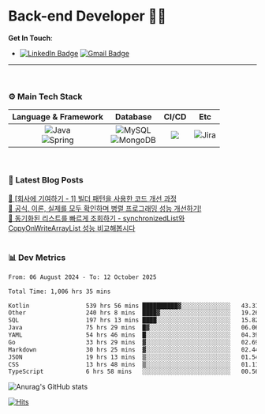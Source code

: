 # Back-end Developer 👋👋


**Get In Touch**: 
- [![LinkedIn Badge](http://img.shields.io/badge/-LinkedIn-0072b1?style=flat&logo=linkedin&link=https://www.linkedin.com/in/youhee-lee-5b358b20b/)](https://www.linkedin.com/in/youhee-lee-5b358b20b/) [![Gmail Badge](https://img.shields.io/badge/Gmail-d14836?style=flat&logo=Gmail&logoColor=white&link=mailto:bnm1128@gmail.com)](mailto:bnm1128@gmail.com)
---

<br>

### ⚙️ Main Tech Stack
|                                                                          Language & Framework                                                                           |                                                                                                            Database                                                                                                             |                                               CI/CD                                               |    Etc    |
|:-----------------------------------------------------------------------------------------------------------------------------------------------------------------------:|:-------------------------------------------------------------------------------------------------------------------------------------------------------------------------------------------------------------------------------:|:-------------------------------------------------------------------------------------------------:|:---------:|
| ![Java](http://img.shields.io/badge/-Java-007396?style=for-the-badge&logo=Java)<br/>![Spring](http://img.shields.io/badge/-Spring-47A248?style=for-the-badge&logo=Spring&logoColor=white) | ![MySQL](https://shields.io/badge/MySQL-lightgrey?logo=mysql&style=for-the-badge&logoColor=white&labelColor=blue) <br/>![MongoDB](http://img.shields.io/badge/-MongoDB-47A248?style=for-the-badge&logo=MongoDB&logoColor=white) | ![](https://img.shields.io/badge/Jenkins-D24939?style=for-the-badge&logo=Jenkins&logoColor=white) | ![Jira](https://img.shields.io/badge/Jira-0052CC?style=for-the-badge&logo=Jira&logoColor=white) |

<br>

### 📰 Latest Blog Posts
<!-- BLOG-POST-LIST:START --><a href="https://guui-dev-lee.tistory.com/30">🧻  [회사에 기여하기 - 1] 빌더 패턴을 사용한 코드 개선 과정</a><br><a href="https://guui-dev-lee.tistory.com/20">🧻  공식, 이론, 실제를 모두 확인하며 병렬 프로그래밍 성능 개선하기!</a><br><a href="https://guui-dev-lee.tistory.com/17">🧻  동기화된 리스트를 빠르게 조회하기 - synchronizedList와 CopyOnWriteArrayList 성능 비교해봅시다</a><br><!-- BLOG-POST-LIST:END -->

<br>

### 📊 Dev Metrics 
<!--START_SECTION:waka-->

```txt
From: 06 August 2024 - To: 12 October 2025

Total Time: 1,006 hrs 35 mins

Kotlin                539 hrs 56 mins ██████████▓░░░░░░░░░░░░░░   43.31 %
Other                 240 hrs 8 mins  ████▓░░░░░░░░░░░░░░░░░░░░   19.26 %
SQL                   197 hrs 13 mins ████░░░░░░░░░░░░░░░░░░░░░   15.82 %
Java                  75 hrs 29 mins  █▓░░░░░░░░░░░░░░░░░░░░░░░   06.06 %
YAML                  54 hrs 46 mins  █░░░░░░░░░░░░░░░░░░░░░░░░   04.39 %
Go                    33 hrs 29 mins  ▓░░░░░░░░░░░░░░░░░░░░░░░░   02.69 %
Markdown              30 hrs 25 mins  ▓░░░░░░░░░░░░░░░░░░░░░░░░   02.44 %
JSON                  19 hrs 13 mins  ▒░░░░░░░░░░░░░░░░░░░░░░░░   01.54 %
CSS                   13 hrs 48 mins  ▒░░░░░░░░░░░░░░░░░░░░░░░░   01.11 %
TypeScript            6 hrs 58 mins   ░░░░░░░░░░░░░░░░░░░░░░░░░   00.56 %
```

<!--END_SECTION:waka-->

![Anurag's GitHub stats](https://github-readme-stats.vercel.app/api?username=gutenLee&show_icons=true&theme=radical)

[![Hits](https://hits.seeyoufarm.com/api/count/incr/badge.svg?url=https://github.com/gutenLEE)](https://github.com/gutenLEE) 
